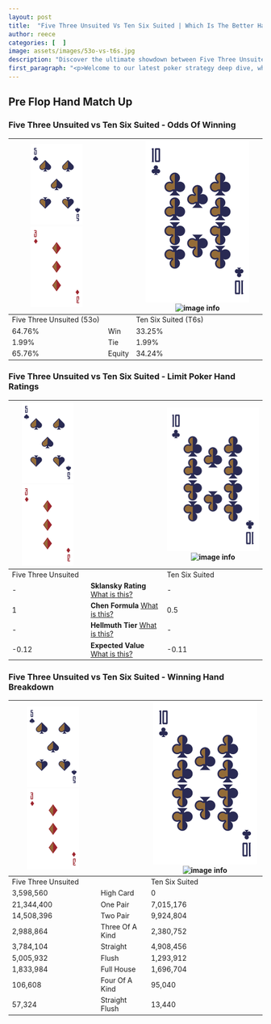 ```yaml
---
layout: post
title:  "Five Three Unsuited Vs Ten Six Suited | Which Is The Better Hand In Poker? A Complete Guide"
author: reece
categories: [  ]
image: assets/images/53o-vs-t6s.jpg
description: "Discover the ultimate showdown between Five Three Unsuited and Ten Six Suited in poker! Uncover the odds, strategies, and scenarios where one hand triumphs over the other. Get ready to up your poker game with this thrilling analysis."
first_paragraph: "<p>Welcome to our latest poker strategy deep dive, where we're pitting two distinct hands against each other in a high-stakes showdown: Five Three Unsuited vs Ten Six Suited.</p><p>In the dynamic world of poker, every decision counts, and knowing which hand holds the upper hand is key to your success at the table.</p><p>In this article, we'll dissect these two hands, explore the scenarios where one dominates the other, and equip you with the knowledge to make strategic choices that can tip the odds in your favor.</p><p>Get ready to unravel the intriguing dynamics of these poker hands and elevate your game to new heights.</p>"
---
```




[comment]: # (sp0)

## Pre Flop Hand Match Up

<div class="table hand-ratings" markdown="1"> 



### Five Three Unsuited vs Ten Six Suited - Odds Of Winning


    
| ![image info](assets/images/hand1/5.png) ![image info](assets/images/hand1/3o.png) |  | ![image info](assets/images/hand2/T.png) ![image info](assets/images/hand2/6s.png) |
| -------- | -------- | -------- |
| Five Three Unsuited (53o) |  | Ten Six Suited (T6s) |
| 64.76% | Win | 33.25% |
| 1.99% | Tie | 1.99% |
| 65.76% | Equity | 34.24% |




[comment]: # (sp1)



### Five Three Unsuited vs Ten Six Suited - Limit Poker Hand Ratings


    
| ![image info](assets/images/hand1/5.png) ![image info](assets/images/hand1/3o.png) |  | ![image info](assets/images/hand2/T.png) ![image info](assets/images/hand2/6s.png) |
| -------- | -------- | -------- |
| Five Three Unsuited |  | Ten Six Suited |
| - | **Sklansky Rating** [What is this?](/sklansky-rating-explained) | - |
| 1 | **Chen Formula** [What is this?](/chen-formula-explained) | 0.5 |
| - | **Hellmuth Tier** [What is this?](/Hellmuth-tier-explained) | - |
| -0.12 | **Expected Value** [What is this?](/expected-value-explained) | -0.11 |




[comment]: # (sp2)



### Five Three Unsuited vs Ten Six Suited - Winning Hand Breakdown


    
| ![image info](assets/images/hand1/5.png) ![image info](assets/images/hand1/3o.png) |  | ![image info](assets/images/hand2/T.png) ![image info](assets/images/hand2/6s.png) |
| -------- | -------- | -------- |
| Five Three Unsuited |  | Ten Six Suited |
| 3,598,560 | High Card | 0 |
| 21,344,400 | One Pair | 7,015,176 |
| 14,508,396 | Two Pair | 9,924,804 |
| 2,988,864 | Three Of A Kind | 2,380,752 |
| 3,784,104 | Straight | 4,908,456 |
| 5,005,932 | Flush | 1,293,912 |
| 1,833,984 | Full House | 1,696,704 |
| 106,608 | Four Of A Kind | 95,040 |
| 57,324 | Straight Flush | 13,440 |




[comment]: # (sp3)



</div>

[comment]: # (sp4)



[comment]: # (sp5)

